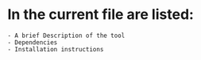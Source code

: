 <h1>In the current file are listed:</h1>
	
	- A brief Description of the tool
	- Dependencies
	- Installation instructions
